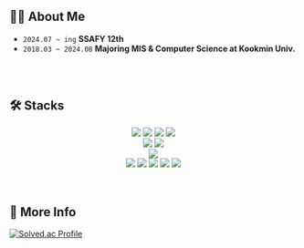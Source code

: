 <h2> 🙋‍♂️ About Me </h2>

- `2024.07 ~ ing` **SSAFY 12th**
- `2018.03 ~ 2024.08` **Majoring MIS & Computer Science at Kookmin Univ.**


<br/><br/><h2> 🛠️ Stacks </h2>
<div align=center>
    <img src="https://img.shields.io/badge/Python-14354C?style=for-the-badge&logo=python&logoColor=white"/>
    <img src="https://img.shields.io/badge/C-00599C?style=for-the-badge&logo=c&logoColor=white"/>
    <img src="https://img.shields.io/badge/Java-ED8B00?style=for-the-badge&logo=openjdk&logoColor=white"/>
    <img src="https://img.shields.io/badge/Kotlin-0095D5?&style=for-the-badge&logo=kotlin&logoColor=white">
</div>
<div align=center>
    <img src="https://img.shields.io/badge/Spring-6DB33F?style=for-the-badge&logo=spring&logoColor=white"/>
    <img src="https://img.shields.io/badge/Android-3DDC84?style=for-the-badge&logo=android&logoColor=white">
</div>
<div align=center>
    <img src="https://img.shields.io/badge/MySQL-00000F?style=for-the-badge&logo=mysql&logoColor=white"/>
</div>
<div align=center>
</div>
<div align=center>
    <img src="https://img.shields.io/badge/HTML5-E34F26?style=for-the-badge&logo=html5&logoColor=white"/>
    <img src="https://img.shields.io/badge/CSS3-1572B6?style=for-the-badge&logo=css3&logoColor=white"/>
    <img src="https://img.shields.io/badge/JAVASCRIPT-F7DF1E.svg?&style=for-the-badge&logo=JavaScript&logoColor=white">
    <img src="https://img.shields.io/badge/docker-%230db7ed.svg?style=for-the-badge&logo=docker&logoColor=white">
    <img src="https://img.shields.io/badge/Linux-FCC624?style=for-the-badge&logo=linux&logoColor=black"/>
</div>
<br/><br/><h2> 📝 More Info </h2>

[![Solved.ac Profile](http://mazassumnida.wtf/api/v2/generate_badge?boj=kaka1313)](https://solved.ac/kaka1313/)